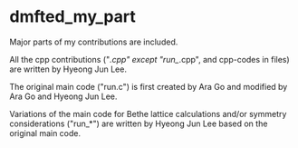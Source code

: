 # dmfted_my_part
Major parts of my contributions are included.

All the cpp contributions ("*.cpp" except "run_*.cpp", and cpp-codes in files) are written by Hyeong Jun Lee.

The original main code ("run.c") is first created by Ara Go and modified by Ara Go and Hyeong Jun Lee.

Variations of the main code for Bethe lattice calculations and/or symmetry considerations ("run_*") are written by Hyeong Jun Lee based on the original main code.
